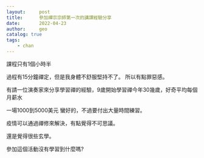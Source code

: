 ```yaml
---
layout:     post
title:      參加禪宗宗師第一次的講課經驗分享
date:       2022-04-23
author:     geo
catalog: true
tags:
    - chan
---
```


課程只有1個小時半

過程有15分鐘禪定，但是我身體不舒服堅持不了。
所以有點罪惡感。

有請一位演奏家來分享學習禪的經驗，9歲開始學習禪今年30幾歲，好奇平均每個月薪水

一場1000到5000美元
蠻好的，不過要付出大量時間練習。

疫情可以通過禪修來解決，有點覺得不可思議。

還是覺得很些玄學。

參加這個活動沒有學習到什麼嗎?
<!-- >> 下次不參加了 -->